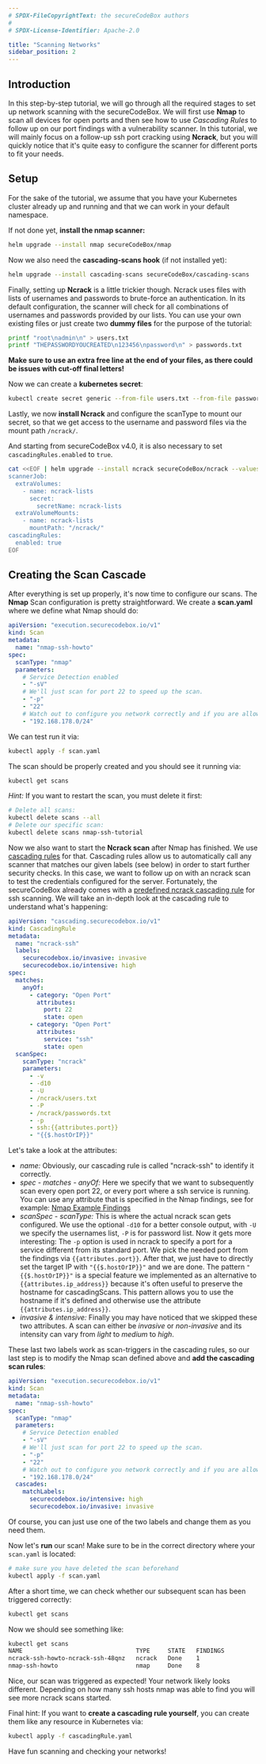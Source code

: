```yaml
---
# SPDX-FileCopyrightText: the secureCodeBox authors
#
# SPDX-License-Identifier: Apache-2.0

title: "Scanning Networks"
sidebar_position: 2
---
```


## Introduction

In this step-by-step tutorial, we will go through all the required stages to set up network scanning with the secureCodeBox. We will first use **Nmap** to scan all devices for open ports and then see how to use _Cascading Rules_ to follow up on our port findings with a vulnerability scanner. In this tutorial, we will mainly focus on a follow-up ssh port cracking using **Ncrack**, but you will quickly notice that it's quite easy to configure the scanner for different ports to fit your needs.

## Setup

For the sake of the tutorial, we assume that you have your Kubernetes cluster already up and running and that we can work in your default namespace.

If not done yet, **install the nmap scanner:**

```bash
helm upgrade --install nmap secureCodeBox/nmap
```

Now we also need the **cascading-scans hook** (if not installed yet):

```bash
helm upgrade --install cascading-scans secureCodeBox/cascading-scans
```

Finally, setting up **Ncrack** is a little trickier though. Ncrack uses files with lists of usernames and passwords to brute-force an authentication. In its default configuration, the scanner will check for all combinations of usernames and passwords provided by our lists. You can use your own existing files or just create two **dummy files** for the purpose of the tutorial:

```bash
printf "root\nadmin\n" > users.txt
printf "THEPASSWORDYOUCREATED\n123456\npassword\n" > passwords.txt
```

**Make sure to use an extra free line at the end of your files, as there could be issues with cut-off final letters!**

Now we can create a **kubernetes secret**:

```bash
kubectl create secret generic --from-file users.txt --from-file passwords.txt ncrack-lists
```

Lastly, we now **install Ncrack** and configure the scanType to mount our secret, so that we get access to the username and password files via the mount path `/ncrack/`.

And starting from secureCodeBox v4.0, it is also necessary to set `cascadingRules.enabled` to `true`.

```bash
cat <<EOF | helm upgrade --install ncrack secureCodeBox/ncrack --values -
scannerJob:
  extraVolumes:
    - name: ncrack-lists
      secret:
        secretName: ncrack-lists
  extraVolumeMounts:
    - name: ncrack-lists
      mountPath: "/ncrack/"
cascadingRules:
  enabled: true
EOF
```

## Creating the Scan Cascade

After everything is set up properly, it's now time to configure our scans. The **Nmap** Scan configuration is pretty straightforward. We create a **scan.yaml** where we define what Nmap should do:

```yaml title="scan.yaml"
apiVersion: "execution.securecodebox.io/v1"
kind: Scan
metadata:
  name: "nmap-ssh-howto"
spec:
  scanType: "nmap"
  parameters:
    # Service Detection enabled
    - "-sV"
    # We'll just scan for port 22 to speed up the scan.
    - "-p"
    - "22"
    # Watch out to configure you network correctly and if you are allowed to perform scans against the hosts in it!
    - "192.168.178.0/24"
```

We can test run it via:

```bash
kubectl apply -f scan.yaml
```

The scan should be properly created and you should see it running via:

```bash
kubectl get scans
```

_Hint:_ If you want to restart the scan, you must delete it first:

```bash
# Delete all scans:
kubectl delete scans --all
# Delete our specific scan:
kubectl delete scans nmap-ssh-tutorial
```

Now we also want to start the **Ncrack scan** after Nmap has finished. We use [cascading rules](/docs/hooks/cascading-scans/) for that. Cascading rules allow us to automatically call any scanner that matches our given labels (see below) in order to start further security checks. In this case, we want to follow up on with an ncrack scan to test the credentials configured for the server. Fortunately, the secureCodeBox already comes with a [predefined ncrack cascading rule] for ssh scanning. We will take an in-depth look at the cascading rule to understand what's happening:

```yaml
apiVersion: "cascading.securecodebox.io/v1"
kind: CascadingRule
metadata:
  name: "ncrack-ssh"
  labels:
    securecodebox.io/invasive: invasive
    securecodebox.io/intensive: high
spec:
  matches:
    anyOf:
      - category: "Open Port"
        attributes:
          port: 22
          state: open
      - category: "Open Port"
        attributes:
          service: "ssh"
          state: open
  scanSpec:
    scanType: "ncrack"
    parameters:
      - -v
      - -d10
      - -U
      - /ncrack/users.txt
      - -P
      - /ncrack/passwords.txt
      - -p
      - ssh:{{attributes.port}}
      - "{{$.hostOrIP}}"
```

Let's take a look at the attributes:

- _name:_ Obviously, our cascading rule is called "ncrack-ssh" to identify it correctly.
- _spec - matches - anyOf:_ Here we specify that we want to subsequently scan every open port 22, or every port where a ssh service is running. You can use any attribute that is specified in the Nmap findings, see for example: [Nmap Example Findings]
- _scanSpec - scanType:_ This is where the actual ncrack scan gets configured. We use the optional `-d10` for a better console output, with `-U` we specify the usernames list, `-P` is for password list. Now it gets more interesting: The `-p` option is used in ncrack to specify a port for a service different from its standard port. We pick the needed port from the findings via `{{attributes.port}}`. After that, we just have to directly set the target IP with `"{{$.hostOrIP}}"` and we are done. The pattern `"{{$.hostOrIP}}"` is a special feature we implemented as an alternative to `{{attributes.ip_address}}` because it's often useful to preserve the hostname for cascadingScans. This pattern allows you to use the hostname if it's defined and otherwise use the attribute `{{attributes.ip_address}}`.
- _invasive & intensive:_ Finally you may have noticed that we skipped these two attributes. A scan can either be _invasive_ or _non-invasive_ and its intensity can vary from _light_ to _medium_ to _high_.

These last two labels work as scan-triggers in the cascading rules, so our last step is to modify the Nmap scan defined above and **add the cascading scan rules**:

```yaml title="scan.yaml"
apiVersion: "execution.securecodebox.io/v1"
kind: Scan
metadata:
  name: "nmap-ssh-howto"
spec:
  scanType: "nmap"
  parameters:
    # Service Detection enabled
    - "-sV"
    # We'll just scan for port 22 to speed up the scan.
    - "-p"
    - "22"
    # Watch out to configure you network correctly and if you are allowed to perform scans against the hosts in it!
    - "192.168.178.0/24"
  cascades:
    matchLabels:
      securecodebox.io/intensive: high
      securecodebox.io/invasive: invasive
```

Of course, you can just use one of the two labels and change them as you need them.

Now let's **run** our scan! Make sure to be in the correct directory where your `scan.yaml` is located:

```bash
# make sure you have deleted the scan beforehand
kubectl apply -f scan.yaml
```

After a short time, we can check whether our subsequent scan has been triggered correctly:

```bash
kubectl get scans
```

Now we should see something like:

```bash
kubectl get scans
NAME                                TYPE     STATE   FINDINGS
ncrack-ssh-howto-ncrack-ssh-48qnz   ncrack   Done    1
nmap-ssh-howto                      nmap     Done    8
```

Nice, our scan was triggered as expected!
Your network likely looks different. Depending on how many ssh hosts nmap was able to find you will see more ncrack scans started.

Final hint: If you want to **create a cascading rule yourself**, you can create them like any resource in Kubernetes via:

```bash
kubectl apply -f cascadingRule.yaml
```

Have fun scanning and checking your networks!

[nmap example findings]: https://github.com/secureCodeBox/secureCodeBox/blob/master/scanners/nmap/examples/demo-target-ssh/findings.yaml
[predefined ncrack cascading rule]: https://github.com/secureCodeBox/secureCodeBox/blob/main/scanners/ncrack/cascading-rules/crack-ssh.yaml
